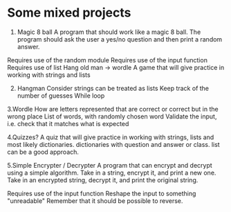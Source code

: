 # Some mixed projects

1. Magic 8 ball
A program that should work like a magic 8 ball. The program should ask the user a yes/no question and then print a random answer.

Requires use of the random module
Requires use of the input function
Requires use of list
Hang old man -> wordle
A game that will give practice in working with strings and lists

2. Hangman
Consider strings can be treated as lists
Keep track of the number of guesses
While loop

3.Wordle
How are letters represented that are correct or correct but in the wrong place
List of words, with randomly chosen word
Validate the input, i.e. check that it matches what is expected

4.Quizzes?
A quiz that will give practice in working with strings, lists and most likely dictionaries.
dictionaries with question and answer or class.
list can be a good approach.

5.Simple Encrypter / Decrypter
A program that can encrypt and decrypt using a simple algorithm. Take in a string, encrypt it, and print a new one. Take in an encrypted string, decrypt it, and print the original string.

Requires use of the input function
Reshape the input to something "unreadable"
Remember that it should be possible to reverse.